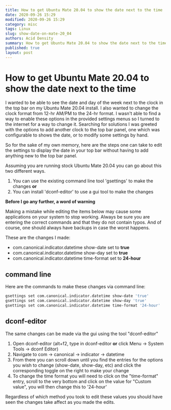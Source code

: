 ```yaml
---
title: How to get Ubuntu Mate 20.04 to show the date next to the time
date: 2020-09-26 15:29
modified: 2020-09-26 15:29
category: misc
tags: Linux
slug: show-date-on-mate-20_04
authors: Acid Density
summary: How to get Ubuntu Mate 20.04 to show the date next to the time
published: true
layout: post
---
```


# How to get Ubuntu Mate 20.04 to show the date next to the time #

I wanted to be able to see the date and day of the week next to the clock in the top bar on my Ubuntu Mate 20.04 install. I also wanted to change the clock format from 12-hr AM/PM to the 24-hr format.
I wasn't able to find a way to enable these options in the provided settings menus so I turned to the internet for a way to change it.
Searching for solutions I was greeted with the options to add another clock to the top bar panel, one which was configurable to shows the date, or to modify some settings by hand.

So for the sake of my own memory, here are the steps one can take to edit the settings to display the date in your top bar without having to add anything new to the top bar panel.

Assuming you are running stock Ubuntu Mate 20.04 you can go about this two different ways.

1. You can use the existing command line tool 'gsettings' to make the changes __or__
2. You can install 'dconf-editor' to use a gui tool to make the changes

__Before I go any further, a word of warning__

Making a mistake while editing the items below may cause some applications on your system to stop working.
Always be sure you are entering the correct commands and that they do not contain typos.
And of course, one should always have backups in case the worst happens.



These are the changes I made:

- com.canonical.indicator.datetime show-date set to __true__
- com.canonical.indicator.datetime show-day set to __true__
- com.canonical.indicator.datetime time-format set to __24-hour__


## command line ##
Here are the commands to make these changes via command line:

```bash
gsettings set com.canonical.indicator.datetime show-date 'true'
gsettings set com.canonical.indicator.datetime show-day 'true'
gsettings set com.canonical.indicator.datetime time-format '24-hour'
```

## dconf-editor ##
The same changes can be made via the gui using the tool "dconf-editor"

1. Open dconf-editor (alt+f2, type in dconf-editor __or__ click Menu -> System Tools -> dconf Editor)
2. Navigate to com -> canonical -> indicator -> datetime
3. From there you can scroll down until you find the entries for the options you wish to change (show-date, show-day, etc) and click the corresponding toggle on the right to make your change
4. To change the time format you will need to click on the "time-format" entry, scroll to the very bottom and click on the value for "Custom value", you will then change this to '24-hour'


Regardless of which method you took to edit these values you should have seen the changes take affect as you made the edits.

